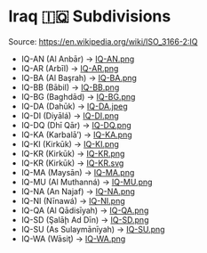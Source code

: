 # Iraq 🇮🇶 Subdivisions

Source: https://en.wikipedia.org/wiki/ISO_3166-2:IQ

* IQ-AN (Al Anbār) -> [IQ-AN.png](https://github.com/amckenna41/iso3166-flag-icons/blob/main/iso3166-2-icons/IQ/IQ-AN.png)
* IQ-AR (Arbīl) -> [IQ-AR.png](https://github.com/amckenna41/iso3166-flag-icons/blob/main/iso3166-2-icons/IQ/IQ-AR.png)
* IQ-BA (Al Başrah) -> [IQ-BA.png](https://github.com/amckenna41/iso3166-flag-icons/blob/main/iso3166-2-icons/IQ/IQ-BA.png)
* IQ-BB (Bābil) -> [IQ-BB.png](https://github.com/amckenna41/iso3166-flag-icons/blob/main/iso3166-2-icons/IQ/IQ-BB.png)
* IQ-BG (Baghdād) -> [IQ-BG.png](https://github.com/amckenna41/iso3166-flag-icons/blob/main/iso3166-2-icons/IQ/IQ-BG.png)
* IQ-DA (Dahūk) -> [IQ-DA.jpeg](https://github.com/amckenna41/iso3166-flag-icons/blob/main/iso3166-2-icons/IQ/IQ-DA.jpeg)
* IQ-DI (Diyālá) -> [IQ-DI.png](https://github.com/amckenna41/iso3166-flag-icons/blob/main/iso3166-2-icons/IQ/IQ-DI.png)
* IQ-DQ (Dhī Qār) -> [IQ-DQ.png](https://github.com/amckenna41/iso3166-flag-icons/blob/main/iso3166-2-icons/IQ/IQ-DQ.png)
* IQ-KA (Karbalā’) -> [IQ-KA.png](https://github.com/amckenna41/iso3166-flag-icons/blob/main/iso3166-2-icons/IQ/IQ-KA.png)
* IQ-KI (Kirkūk) -> [IQ-KI.png](https://github.com/amckenna41/iso3166-flag-icons/blob/main/iso3166-2-icons/IQ/IQ-KI.png)
* IQ-KR (Kirkūk) -> [IQ-KR.png](https://github.com/amckenna41/iso3166-flag-icons/blob/main/iso3166-2-icons/IQ/IQ-KR.png)
* IQ-KR (Kirkūk) -> [IQ-KR.svg](https://github.com/amckenna41/iso3166-flag-icons/blob/main/iso3166-2-icons/IQ/IQ-KR.svg)
* IQ-MA (Maysān) -> [IQ-MA.png](https://github.com/amckenna41/iso3166-flag-icons/blob/main/iso3166-2-icons/IQ/IQ-MA.png)
* IQ-MU (Al Muthanná) -> [IQ-MU.png](https://github.com/amckenna41/iso3166-flag-icons/blob/main/iso3166-2-icons/IQ/IQ-MU.png)
* IQ-NA (An Najaf) -> [IQ-NA.png](https://github.com/amckenna41/iso3166-flag-icons/blob/main/iso3166-2-icons/IQ/IQ-NA.png)
* IQ-NI (Nīnawá) -> [IQ-NI.png](https://github.com/amckenna41/iso3166-flag-icons/blob/main/iso3166-2-icons/IQ/IQ-NI.png)
* IQ-QA (Al Qādisīyah) -> [IQ-QA.png](https://github.com/amckenna41/iso3166-flag-icons/blob/main/iso3166-2-icons/IQ/IQ-QA.png)
* IQ-SD (Şalāḩ Ad Dīn) -> [IQ-SD.png](https://github.com/amckenna41/iso3166-flag-icons/blob/main/iso3166-2-icons/IQ/IQ-SD.png)
* IQ-SU (As Sulaymānīyah) -> [IQ-SU.png](https://github.com/amckenna41/iso3166-flag-icons/blob/main/iso3166-2-icons/IQ/IQ-SU.png)
* IQ-WA (Wāsiţ) -> [IQ-WA.png](https://github.com/amckenna41/iso3166-flag-icons/blob/main/iso3166-2-icons/IQ/IQ-WA.png)
